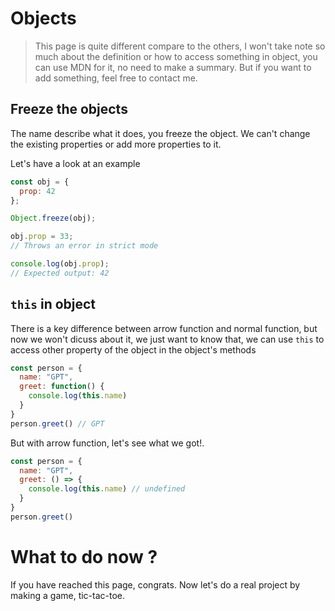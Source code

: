# Objects
> This page is quite different compare to the others, I won't take note so much about the definition or how to access something in object, you can use MDN for it, no need to make a summary. But if you want to add something, feel free to contact me.

## Freeze the objects
The name describe what it does, you freeze the object. We can't change the existing properties or add more properties to it.

Let's have a look at an example 

```javascript
const obj = {
  prop: 42
};

Object.freeze(obj);

obj.prop = 33;
// Throws an error in strict mode

console.log(obj.prop);
// Expected output: 42
```

## `this` in object
There is a key difference between arrow function and normal function, but now we won't dicuss about it, we just want to know that, we can use `this` to access other property of the object in the object's methods

```javascript
const person = {
  name: "GPT",
  greet: function() {
    console.log(this.name)
  }
}
person.greet() // GPT
```

But with arrow function, let's see what we got!.
```javascript
const person = {
  name: "GPT",
  greet: () => {
    console.log(this.name) // undefined
  }
}
person.greet()
```
# What to do now ? 
If you have reached this page, congrats. Now let's do a real project by making a game, tic-tac-toe.
